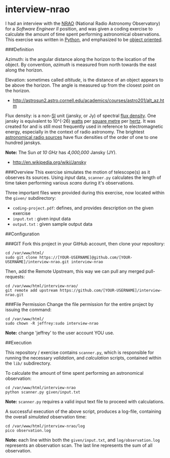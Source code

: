 interview-nrao
=====================
I had an interview with the [NRAO](http://www.nrao.edu/) (National Radio Astronomy Observatory) for a *Software Engineer II* position, and was given a coding exercise to calculate the amount of time spent performing astronomical observations. This exercise was written in [Python](http://en.wikipedia.org/wiki/Python_(programming_language)), and emphasized to be [object oriented](http://en.wikipedia.org/wiki/Object-oriented_programming).

###Definition

Azimuth: is the angular distance along the horizon to the location of the object.  By convention, *azimuth* is measured from north towards the east along the horizon.

Elevation: sometimes called *altitude*, is the distance of an object appears to be above the horizon.  The angle is measured up from the closest point on the horizon.

- http://astrosun2.astro.cornell.edu/academics/courses/astro201/alt_az.htm

Flux density:  is a non-[SI](http://en.wikipedia.org/wiki/SI) unit (jansky, or Jy) of spectral [flux density](http://en.wikipedia.org/wiki/Flux_density).  One jansky is equivalent to  10^(-26) [watts](http://en.wikipedia.org/wiki/Watt) per [square metre](http://en.wikipedia.org/wiki/Square_metre) per [hertz](http://en.wikipedia.org/wiki/Hertz).  It was created for and is still most frequently used in reference to electromagnetic energy, especially in the context of radio astronomy.  The brightest [astronomical radio sources](http://en.wikipedia.org/wiki/Astronomical_radio_source) have flux densities of the order of one to one hundred janskys.

**Note:** The Sun *at 10 GHz* has *4,000,000* Jansky (JY).

- http://en.wikipedia.org/wiki/Jansky

###Overview
This exercise simulates the motion of telescope(s) as it observes its sources.  Using *input* data, `scanner.py` calculates the length of time taken performing various *scans* during it's observations.

Three important files were provided during this exercise, now located within the `given/` subdirectory:

- `coding-project.pdf`: defines, and provides description on the given exercise
- `input.txt`         : given input data
- `output.txt`        : given sample output data

##Configuration

###GIT
Fork this project in your GitHub account, then clone your repository:

```
cd /var/www/html/
sudo git clone https://[YOUR-USERNAME]@github.com/[YOUR-USERNAME]/interview-nrao.git interview-nrao
```

Then, add the Remote Upstream, this way we can pull any merged pull-requests:

```
cd /var/www/html/interview-nrao/
git remote add upstream https://github.com/[YOUR-USERNAME]/interview-nrao.git
```

###File Permission
Change the file permission for the entire project by issuing the command:

```
cd /var/www/html/
sudo chown -R jeffrey:sudo interview-nrao
```

**Note:** change 'jeffrey' to the user account YOU use.

##Execution

This repository / exercise contains `scanner.py`, which is responsible for running the necessary *validation*, and *calculation* scripts, contained within the `lib/` subdirectory.

To calculate the amount of time spent performing an astronomical observation:

```
cd /var/www/html/interview-nrao
python scanner.py given/input.txt
```

**Note:** `scanner.py` requires a valid input text file to proceed with calculations.

A successful execution of the above script, produces a log-file, containing the overall *simulated* observation time:

```
cd /var/www/html/interview-nrao/log
pico observation.log
```
**Note:** each line within both the `given/input.txt`, and `log/observation.log` represents an observation scan.  The last line represents the sum of all observation.
